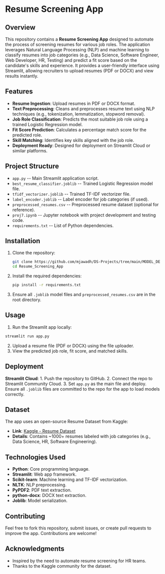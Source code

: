 # Resume Screening App

## Overview
This repository contains a **Resume Screening App** designed to automate the process of screening resumes for various job roles. The application leverages Natural Language Processing (NLP) and machine learning to classify resumes into job categories (e.g., Data Science, Software Engineer, Web Developer, HR, Testing) and predict a fit score based on the candidate's skills and experience. It provides a user-friendly interface using Streamlit, allowing recruiters to upload resumes (PDF or DOCX) and view results instantly.

## Features
- **Resume Ingestion**: Upload resumes in PDF or DOCX format.
- **Text Preprocessing**: Cleans and preprocesses resume text using NLP techniques (e.g., tokenization, lemmatization, stopword removal).
- **Job Role Classification**: Predicts the most suitable job role using a trained Logistic Regression model.
- **Fit Score Prediction**: Calculates a percentage match score for the predicted role.
- **Skill Matching**: Identifies key skills aligned with the job role.
- **Deployment Ready**: Designed for deployment on Streamlit Cloud or similar platforms.

## Project Structure
- `app.py` -- Main Streamlit application script.
- `best_resume_classifier.joblib` -- Trained Logistic Regression model file.
- `tfidf_vectorizer.joblib` -- Trained TF-IDF vectorizer file.
- `label_encoder.joblib` -- Label encoder for job categories (if used).
- `preprocessed_resumes.csv` -- Preprocessed resume dataset (optional for reference).
- `proj7.ipynb` -- Jupyter notebook with project development and testing code.
- `requirements.txt` -- List of Python dependencies.

## Installation
1. Clone the repository:
   ```bash
   git clone https://github.com/mjawadh/DS-Projects/tree/main/MODEL_DEPLOYEMENT/Resume_Screening_App.git
   cd Resume_Screening_App
   ```
2. Install the required dependencies:
   ```bash
   pip install -r requirements.txt
   ```
3. Ensure all `.joblib` model files and `preprocessed_resumes.csv` are in the root directory.

## Usage
 1. Run the Streamlit app locally:
   ```bash
   streamlit run app.py
   ```
 2. Upload a resume file (PDF or DOCX) using the file uploader.
 3. View the predicted job role, fit score, and matched skills.

## Deployment
**Streamlit Cloud**: 
    1. Push the repository to GitHub.
    2. Connect the repo to Streamlit Community Cloud.
    3. Set `app.py` as the main file and deploy.
 Ensure all `.joblib` files are committed to the repo for the app to load models correctly.

## Dataset
The app uses an open-source Resume Dataset from Kaggle:
- **Link**: [Kaggle - Resume Dataset](https://www.kaggle.com/datasets/gauravduttakiit/resume-dataset)
- **Details**: Contains ~1000+ resumes labeled with job categories (e.g., Data Science, HR, Software Engineering).

## Technologies Used
- **Python**: Core programming language.
- **Streamlit**: Web app framework.
- **Scikit-learn**: Machine learning and TF-IDF vectorization.
- **NLTK**: NLP preprocessing.
- **PyPDF2**: PDF text extraction.
- **python-docx**: DOCX text extraction.
- **Joblib**: Model serialization.

## Contributing
Feel free to fork this repository, submit issues, or create pull requests to improve the app. Contributions are welcome!

## Acknowledgments
- Inspired by the need to automate resume screening for HR teams.
- Thanks to the Kaggle community for the dataset.